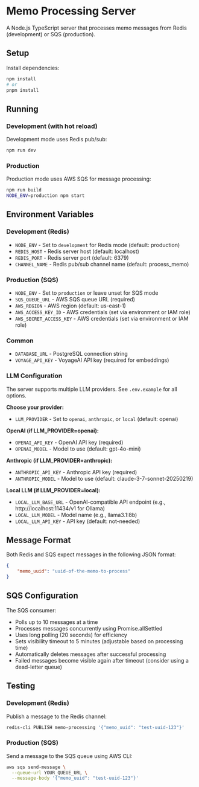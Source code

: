 # Memo Processing Server

A Node.js TypeScript server that processes memo messages from Redis (development) or SQS (production).

## Setup

Install dependencies:

```bash
npm install
# or
pnpm install
```

## Running

### Development (with hot reload)

Development mode uses Redis pub/sub:

```bash
npm run dev
```

### Production

Production mode uses AWS SQS for message processing:

```bash
npm run build
NODE_ENV=production npm start
```

## Environment Variables

### Development (Redis)

- `NODE_ENV` - Set to `development` for Redis mode (default: production)
- `REDIS_HOST` - Redis server host (default: localhost)
- `REDIS_PORT` - Redis server port (default: 6379)
- `CHANNEL_NAME` - Redis pub/sub channel name (default: process_memo)

### Production (SQS)

- `NODE_ENV` - Set to `production` or leave unset for SQS mode
- `SQS_QUEUE_URL` - AWS SQS queue URL (required)
- `AWS_REGION` - AWS region (default: us-east-1)
- `AWS_ACCESS_KEY_ID` - AWS credentials (set via environment or IAM role)
- `AWS_SECRET_ACCESS_KEY` - AWS credentials (set via environment or IAM role)

### Common

- `DATABASE_URL` - PostgreSQL connection string
- `VOYAGE_API_KEY` - VoyageAI API key (required for embeddings)

### LLM Configuration

The server supports multiple LLM providers. See `.env.example` for all options.

**Choose your provider:**

- `LLM_PROVIDER` - Set to `openai`, `anthropic`, or `local` (default: openai)

**OpenAI (if LLM_PROVIDER=openai):**

- `OPENAI_API_KEY` - OpenAI API key (required)
- `OPENAI_MODEL` - Model to use (default: gpt-4o-mini)

**Anthropic (if LLM_PROVIDER=anthropic):**

- `ANTHROPIC_API_KEY` - Anthropic API key (required)
- `ANTHROPIC_MODEL` - Model to use (default: claude-3-7-sonnet-20250219)

**Local LLM (if LLM_PROVIDER=local):**

- `LOCAL_LLM_BASE_URL` - OpenAI-compatible API endpoint (e.g., http://localhost:11434/v1 for Ollama)
- `LOCAL_LLM_MODEL` - Model name (e.g., llama3.1:8b)
- `LOCAL_LLM_API_KEY` - API key (default: not-needed)

## Message Format

Both Redis and SQS expect messages in the following JSON format:

```json
{
    "memo_uuid": "uuid-of-the-memo-to-process"
}
```

## SQS Configuration

The SQS consumer:

- Polls up to 10 messages at a time
- Processes messages concurrently using Promise.allSettled
- Uses long polling (20 seconds) for efficiency
- Sets visibility timeout to 5 minutes (adjustable based on processing time)
- Automatically deletes messages after successful processing
- Failed messages become visible again after timeout (consider using a dead-letter queue)

## Testing

### Development (Redis)

Publish a message to the Redis channel:

```bash
redis-cli PUBLISH memo-processing '{"memo_uuid": "test-uuid-123"}'
```

### Production (SQS)

Send a message to the SQS queue using AWS CLI:

```bash
aws sqs send-message \
  --queue-url YOUR_QUEUE_URL \
  --message-body '{"memo_uuid": "test-uuid-123"}'
```
